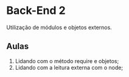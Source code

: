 # Back-End 2

Utilização de módulos e objetos externos.

## Aulas

1.  Lidando com o método require e objetos;
2.  Lidando com a leitura externa com o node;
